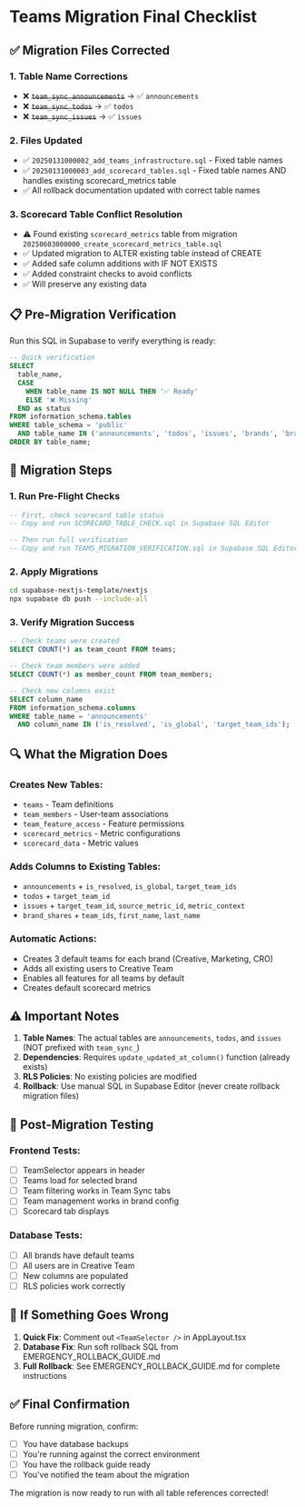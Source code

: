 # Teams Migration Final Checklist

## ✅ Migration Files Corrected

### 1. **Table Name Corrections**
- ❌ ~~`team_sync_announcements`~~ → ✅ `announcements`
- ❌ ~~`team_sync_todos`~~ → ✅ `todos`
- ❌ ~~`team_sync_issues`~~ → ✅ `issues`

### 2. **Files Updated**
- ✅ `20250131000002_add_teams_infrastructure.sql` - Fixed table names
- ✅ `20250131000003_add_scorecard_tables.sql` - Fixed table names AND handles existing scorecard_metrics table
- ✅ All rollback documentation updated with correct table names

### 3. **Scorecard Table Conflict Resolution**
- ⚠️ Found existing `scorecard_metrics` table from migration `20250603000000_create_scorecard_metrics_table.sql`
- ✅ Updated migration to ALTER existing table instead of CREATE
- ✅ Added safe column additions with IF NOT EXISTS
- ✅ Added constraint checks to avoid conflicts
- ✅ Will preserve any existing data

## 📋 Pre-Migration Verification

Run this SQL in Supabase to verify everything is ready:

```sql
-- Quick verification
SELECT 
  table_name,
  CASE 
    WHEN table_name IS NOT NULL THEN '✅ Ready'
    ELSE '❌ Missing'
  END as status
FROM information_schema.tables
WHERE table_schema = 'public'
  AND table_name IN ('announcements', 'todos', 'issues', 'brands', 'brand_shares')
ORDER BY table_name;
```

## 🚀 Migration Steps

### 1. Run Pre-Flight Checks
```sql
-- First, check scorecard table status
-- Copy and run SCORECARD_TABLE_CHECK.sql in Supabase SQL Editor

-- Then run full verification
-- Copy and run TEAMS_MIGRATION_VERIFICATION.sql in Supabase SQL Editor
```

### 2. Apply Migrations
```bash
cd supabase-nextjs-template/nextjs
npx supabase db push --include-all
```

### 3. Verify Migration Success
```sql
-- Check teams were created
SELECT COUNT(*) as team_count FROM teams;

-- Check team members were added
SELECT COUNT(*) as member_count FROM team_members;

-- Check new columns exist
SELECT column_name 
FROM information_schema.columns 
WHERE table_name = 'announcements' 
  AND column_name IN ('is_resolved', 'is_global', 'target_team_ids');
```

## 🔍 What the Migration Does

### Creates New Tables:
- `teams` - Team definitions
- `team_members` - User-team associations
- `team_feature_access` - Feature permissions
- `scorecard_metrics` - Metric configurations
- `scorecard_data` - Metric values

### Adds Columns to Existing Tables:
- `announcements` + `is_resolved`, `is_global`, `target_team_ids`
- `todos` + `target_team_id`
- `issues` + `target_team_id`, `source_metric_id`, `metric_context`
- `brand_shares` + `team_ids`, `first_name`, `last_name`

### Automatic Actions:
- Creates 3 default teams for each brand (Creative, Marketing, CRO)
- Adds all existing users to Creative Team
- Enables all features for all teams by default
- Creates default scorecard metrics

## ⚠️ Important Notes

1. **Table Names**: The actual tables are `announcements`, `todos`, and `issues` (NOT prefixed with `team_sync_`)
2. **Dependencies**: Requires `update_updated_at_column()` function (already exists)
3. **RLS Policies**: No existing policies are modified
4. **Rollback**: Use manual SQL in Supabase Editor (never create rollback migration files)

## 🧪 Post-Migration Testing

### Frontend Tests:
- [ ] TeamSelector appears in header
- [ ] Teams load for selected brand
- [ ] Team filtering works in Team Sync tabs
- [ ] Team management works in brand config
- [ ] Scorecard tab displays

### Database Tests:
- [ ] All brands have default teams
- [ ] All users are in Creative Team
- [ ] New columns are populated
- [ ] RLS policies work correctly

## 🚨 If Something Goes Wrong

1. **Quick Fix**: Comment out `<TeamSelector />` in AppLayout.tsx
2. **Database Fix**: Run soft rollback SQL from EMERGENCY_ROLLBACK_GUIDE.md
3. **Full Rollback**: See EMERGENCY_ROLLBACK_GUIDE.md for complete instructions

## ✅ Final Confirmation

Before running migration, confirm:
- [ ] You have database backups
- [ ] You're running against the correct environment
- [ ] You have the rollback guide ready
- [ ] You've notified the team about the migration

The migration is now ready to run with all table references corrected!